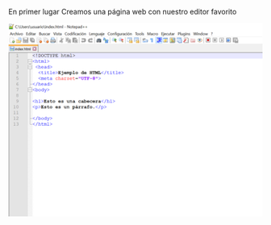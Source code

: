 En primer lugar Creamos una página web con nuestro editor favorito

![Screenshot1](/tema0/Screenshot_1.png)



